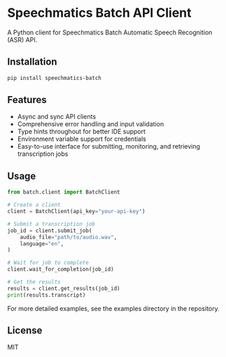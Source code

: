 # Speechmatics Batch API Client

A Python client for Speechmatics Batch Automatic Speech Recognition (ASR) API.

## Installation

```bash
pip install speechmatics-batch
```

## Features

- Async and sync API clients
- Comprehensive error handling and input validation
- Type hints throughout for better IDE support
- Environment variable support for credentials
- Easy-to-use interface for submitting, monitoring, and retrieving transcription jobs

## Usage

```python
from batch.client import BatchClient

# Create a client
client = BatchClient(api_key="your-api-key")

# Submit a transcription job
job_id = client.submit_job(
    audio_file="path/to/audio.wav",
    language="en",
)

# Wait for job to complete
client.wait_for_completion(job_id)

# Get the results
results = client.get_results(job_id)
print(results.transcript)
```

For more detailed examples, see the examples directory in the repository.

## License

MIT
